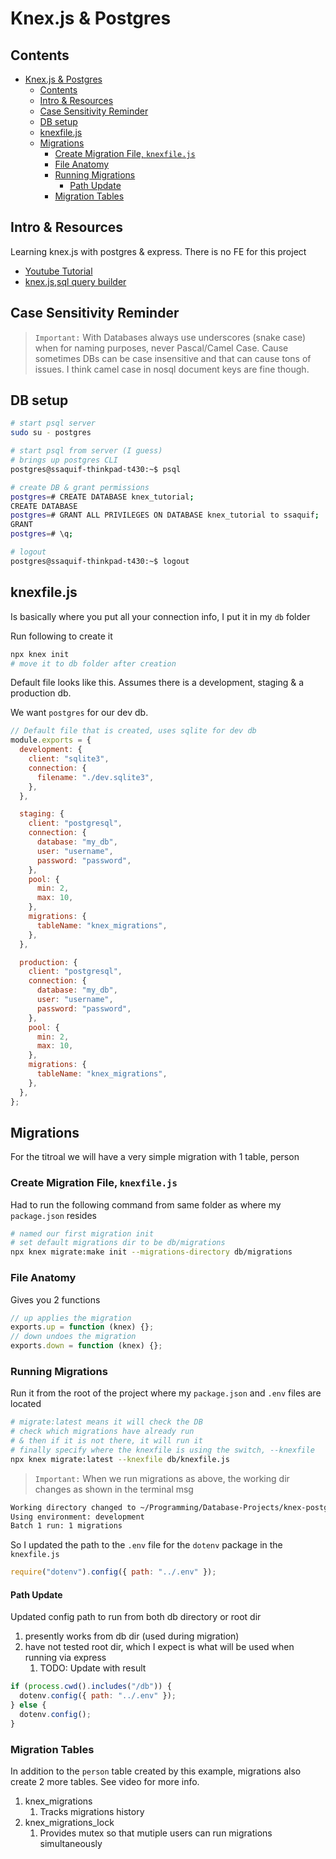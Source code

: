 # Knex.js & Postgres

## Contents

<!-- toc -->

- [Knex.js & Postgres](#knexjs--postgres)
  - [Contents](#contents)
  - [Intro & Resources](#intro--resources)
  - [Case Sensitivity Reminder](#case-sensitivity-reminder)
  - [DB setup](#db-setup)
  - [knexfile.js](#knexfilejs)
  - [Migrations](#migrations)
    - [Create Migration File, `knexfile.js`](#create-migration-file-knexfilejs)
    - [File Anatomy](#file-anatomy)
    - [Running Migrations](#running-migrations)
      - [Path Update](#path-update)
    - [Migration Tables](#migration-tables)

<!-- tocstop -->

## Intro & Resources

Learning knex.js with postgres & express. There is no FE for this project

- [Youtube Tutorial](https://www.youtube.com/watch?v=wfrn21E2NaU)
- [knex.js,sql query builder](https://knexjs.org/)

## Case Sensitivity Reminder

> `Important:` With Databases always use underscores (snake case) when for naming purposes, never Pascal/Camel Case. Cause sometimes DBs can be case insensitive and that can cause tons of issues. I think camel case in nosql document keys are fine though.

## DB setup

```bash
# start psql server
sudo su - postgres

# start psql from server (I guess)
# brings up postgres CLI
postgres@ssaquif-thinkpad-t430:~$ psql

# create DB & grant permissions
postgres=# CREATE DATABASE knex_tutorial;
CREATE DATABASE
postgres=# GRANT ALL PRIVILEGES ON DATABASE knex_tutorial to ssaquif;
GRANT
postgres=# \q;

# logout
postgres@ssaquif-thinkpad-t430:~$ logout
```

## knexfile.js

Is basically where you put all your connection info, I put it in my `db` folder

Run following to create it

```bash
npx knex init
# move it to db folder after creation
```

Default file looks like this. Assumes there is a development, staging & a production db.

We want `postgres` for our dev db.

```js
// Default file that is created, uses sqlite for dev db
module.exports = {
  development: {
    client: "sqlite3",
    connection: {
      filename: "./dev.sqlite3",
    },
  },

  staging: {
    client: "postgresql",
    connection: {
      database: "my_db",
      user: "username",
      password: "password",
    },
    pool: {
      min: 2,
      max: 10,
    },
    migrations: {
      tableName: "knex_migrations",
    },
  },

  production: {
    client: "postgresql",
    connection: {
      database: "my_db",
      user: "username",
      password: "password",
    },
    pool: {
      min: 2,
      max: 10,
    },
    migrations: {
      tableName: "knex_migrations",
    },
  },
};
```

## Migrations

For the titroal we will have a very simple migration with 1 table, person

### Create Migration File, `knexfile.js`

Had to run the following command from same folder as where my `package.json` resides

```bash
# named our first migration init
# set default migrations dir to be db/migrations
npx knex migrate:make init --migrations-directory db/migrations
```

### File Anatomy

Gives you 2 functions

```js
// up applies the migration
exports.up = function (knex) {};
// down undoes the migration
exports.down = function (knex) {};
```

### Running Migrations

Run it from the root of the project where my `package.json` and `.env` files are located

```bash
# migrate:latest means it will check the DB
# check which migrations have already run
# & then if it is not there, it will run it
# finally specify where the knexfile is using the switch, --knexfile
npx knex migrate:latest --knexfile db/knexfile.js
```

> `Important:` When we run migrations as above, the working dir changes as shown in the terminal msg

```bash
Working directory changed to ~/Programming/Database-Projects/knex-postgres/db
Using environment: development
Batch 1 run: 1 migrations
```

So I updated the path to the `.env` file for the `dotenv` package in the `knexfile.js`

```js
require("dotenv").config({ path: "../.env" });
```

#### Path Update

Updated config path to run from both db directory or root dir

1. presently works from db dir (used during migration)
2. have not tested root dir, which I expect is what will be used when running via express
   1. TODO: Update with result

```js
if (process.cwd().includes("/db")) {
  dotenv.config({ path: "../.env" });
} else {
  dotenv.config();
}
```

### Migration Tables

In addition to the `person` table created by this example, migrations also create 2 more tables. See video for more info.

1. knex_migrations
   1. Tracks migrations history
2. knex_migrations_lock
   1. Provides mutex so that mutiple users can run migrations simultaneously
